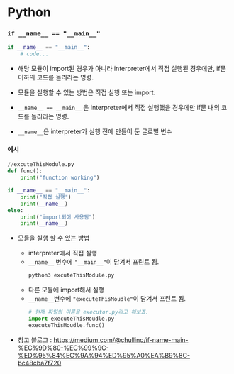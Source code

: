 # Python

### `if __name__ == "__main__"`

```python
if __name__ == "__main__":
    # code...
```

-   해당 모듈이 import된 경우가 아니라 interpreter에서 직접 실행된 경우에만, if문 이하의 코드를 돌리라는 명령.

-   모듈을 실행할 수 있는 방법은 직접 실행 또는 import.

-   `__name__ == __main__` 은 interpreter에서 직접 실행했을 경우에만 if문 내의 코드를 돌리라는 명령.

-   `__name__`은 interpreter가 실행 전에 만들어 둔 글로벌 변수

#### 예시

```python
//excuteThisModule.py
def func():
    print("function working")

if __name__ == "__main__":
    print("직접 실행")
    print(__name__)
else:
    print("import되어 사용됨")
    print(__name__)
```

-   모듈을 실행 할 수 있는 방법

    -   interpreter에서 직접 실행
    -   `__name__` 변수에 `"__main__"`이 담겨서 프린트 됨.
        ```python
        python3 excuteThisModule.py
        ```
    -   다른 모듈에 import해서 실행
    -   `__name__`변수에 `"executeThisMoudle"`이 담겨서 프린트 됨.
        ```python
        # 현재 파일의 이름을 executor.py라고 해보죠.
        import executeThisMoudle.py
        executeThisMoudle.func()
        ```

-   참고 블로그 : https://medium.com/@chullino/if-name-main-%EC%9D%80-%EC%99%9C-%ED%95%84%EC%9A%94%ED%95%A0%EA%B9%8C-bc48cba7f720
